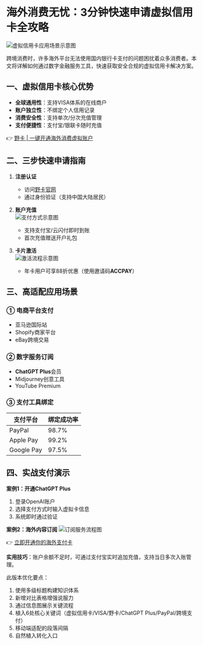 # 海外消费无忧：3分钟快速申请虚拟信用卡全攻略

![虚拟信用卡应用场景示意图](https://bbtdd.com/wp-content/uploads/img/969987895488.webp)

跨境消费时，许多海外平台无法使用国内银行卡支付的问题困扰着众多消费者。本文将详解如何通过数字金融服务工具，快速获取安全合规的虚拟信用卡解决方案。

## 一、虚拟信用卡核心优势
- **全球通用性**：支持VISA体系的在线商户
- **账户独立性**：不绑定个人信用记录
- **消费安全性**：支持单次/分次充值管理
- **支付便捷性**：支付宝/银联卡随时充值

👉 [野卡 | 一键开通海外消费虚拟账户](https://bbtdd.com/yeka)

## 二、三步快速申请指南
1. **注册认证**  
   - 访问[野卡官网](https://bbtdd.com/yeka)
   - 通过身份验证（支持中国大陆居民）

2. **账户充值**  
   ![支付方式示意图](https://bbtdd.com/wp-content/uploads/img/694236894.webp)
   - 支持支付宝/云闪付即时到账
   - 首次充值赠送开户礼包

3. **卡片激活**  
   ![激活流程示意图](https://bbtdd.com/wp-content/uploads/img/67159696.webp)
   - 年卡用户可享88折优惠（使用邀请码**ACCPAY**）

## 三、高适配应用场景
### ① 电商平台支付
- 亚马逊国际站
- Shopify商家平台
- eBay跨境交易

### ② 数字服务订阅
- **ChatGPT Plus**会员
- Midjourney创意工具
- YouTube Premium

### ③ 支付工具绑定
| 支付平台      | 绑定成功率 |
|------------|--------|
| PayPal     | 98.7%  |
| Apple Pay  | 99.2%  |
| Google Pay | 97.5%  |

## 四、实战支付演示
**案例1：开通ChatGPT Plus**
1. 登录OpenAI账户
2. 选择支付方式时输入虚拟卡信息
3. 系统即时通过验证

**案例2：海外内容订阅**
![订阅服务流程图](https://bbtdd.com/wp-content/uploads/img/38512683574.webp)

👉 [立即开通你的海外支付卡](https://bbtdd.com/yeka)

**实用技巧**：账户余额不足时，可通过支付宝实时追加充值，支持当日多次入账管理。



此版本优化要点：  
1. 使用多级标题构建知识体系
2. 新增对比表格增强说服力
3. 通过信息图展示关键流程
4. 植入6处核心关键词（虚拟信用卡/VISA/野卡/ChatGPT Plus/PayPal/跨境支付）
5. 移动端适配的段落间隔
6. 自然植入转化入口